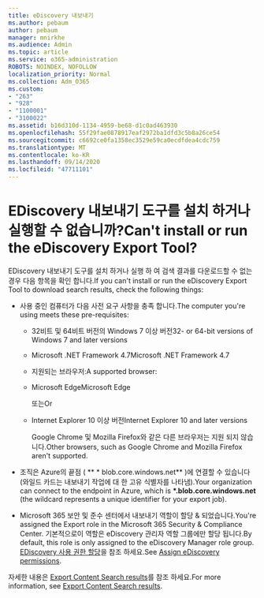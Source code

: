 ```yaml
---
title: eDiscovery 내보내기
ms.author: pebaum
author: pebaum
manager: mnirkhe
ms.audience: Admin
ms.topic: article
ms.service: o365-administration
ROBOTS: NOINDEX, NOFOLLOW
localization_priority: Normal
ms.collection: Adm_O365
ms.custom:
- "263"
- "928"
- "1100001"
- "3100022"
ms.assetid: b16d310d-1134-4959-be68-d1c0ad463930
ms.openlocfilehash: 55f29fae0878917eaf2972ba1dfd3c5b8a26ce54
ms.sourcegitcommit: c6692ce0fa1358ec3529e59ca0ecdfdea4cdc759
ms.translationtype: MT
ms.contentlocale: ko-KR
ms.lasthandoff: 09/14/2020
ms.locfileid: "47711101"
---
```

# <a name="cant-install-or-run-the-ediscovery-export-tool"></a><span data-ttu-id="9ee56-102">EDiscovery 내보내기 도구를 설치 하거나 실행할 수 없습니까?</span><span class="sxs-lookup"><span data-stu-id="9ee56-102">Can't install or run the eDiscovery Export Tool?</span></span>

<span data-ttu-id="9ee56-103">EDiscovery 내보내기 도구를 설치 하거나 실행 하 여 검색 결과를 다운로드할 수 없는 경우 다음 항목을 확인 합니다.</span><span class="sxs-lookup"><span data-stu-id="9ee56-103">If you can't install or run the eDiscovery Export Tool to download search results, check the following things:</span></span>
  
- <span data-ttu-id="9ee56-104">사용 중인 컴퓨터가 다음 사전 요구 사항을 충족 합니다.</span><span class="sxs-lookup"><span data-stu-id="9ee56-104">The computer you're using meets these pre-requisites:</span></span>

  - <span data-ttu-id="9ee56-105">32비트 및 64비트 버전의 Windows 7 이상 버전</span><span class="sxs-lookup"><span data-stu-id="9ee56-105">32- or 64-bit versions of Windows 7 and later versions</span></span>

  - <span data-ttu-id="9ee56-106">Microsoft .NET Framework 4.7</span><span class="sxs-lookup"><span data-stu-id="9ee56-106">Microsoft .NET Framework 4.7</span></span>

  - <span data-ttu-id="9ee56-107">지원되는 브라우저:</span><span class="sxs-lookup"><span data-stu-id="9ee56-107">A supported browser:</span></span>

  - <span data-ttu-id="9ee56-108">Microsoft Edge</span><span class="sxs-lookup"><span data-stu-id="9ee56-108">Microsoft Edge</span></span>

    <span data-ttu-id="9ee56-109">또는</span><span class="sxs-lookup"><span data-stu-id="9ee56-109">Or</span></span>

  - <span data-ttu-id="9ee56-110">Internet Explorer 10 이상 버전</span><span class="sxs-lookup"><span data-stu-id="9ee56-110">Internet Explorer 10 and later versions</span></span>

    <span data-ttu-id="9ee56-111">Google Chrome 및 Mozilla Firefox와 같은 다른 브라우저는 지원 되지 않습니다.</span><span class="sxs-lookup"><span data-stu-id="9ee56-111">Other browsers, such as Google Chrome and Mozilla Firefox aren't supported.</span></span>

- <span data-ttu-id="9ee56-112">조직은 Azure의 끝점 ( \*\* \* blob.core.windows.net\*\* )에 연결할 수 있습니다 (와일드 카드는 내보내기 작업에 대 한 고유 식별자를 나타냄).</span><span class="sxs-lookup"><span data-stu-id="9ee56-112">Your organization can connect to the endpoint in Azure, which is **\*.blob.core.windows.net** (the wildcard represents a unique identifier for your export job).</span></span>

- <span data-ttu-id="9ee56-113">Microsoft 365 보안 및 준수 센터에서 내보내기 역할이 할당 &amp; 되었습니다.</span><span class="sxs-lookup"><span data-stu-id="9ee56-113">You're assigned the Export role in the Microsoft 365 Security &amp; Compliance Center.</span></span> <span data-ttu-id="9ee56-114">기본적으로이 역할은 eDiscovery 관리자 역할 그룹에만 할당 됩니다.</span><span class="sxs-lookup"><span data-stu-id="9ee56-114">By default, this role is only assigned to the eDiscovery Manager role group.</span></span> <span data-ttu-id="9ee56-115">[EDiscovery 사용 권한 할당](https://docs.microsoft.com/microsoft-365/compliance/assign-ediscovery-permissions)을 참조 하세요.</span><span class="sxs-lookup"><span data-stu-id="9ee56-115">See [Assign eDiscovery permissions](https://docs.microsoft.com/microsoft-365/compliance/assign-ediscovery-permissions).</span></span>

<span data-ttu-id="9ee56-116">자세한 내용은 [Export Content Search results](https://docs.microsoft.com/microsoft-365/compliance/export-search-results)를 참조 하세요.</span><span class="sxs-lookup"><span data-stu-id="9ee56-116">For more information, see [Export Content Search results](https://docs.microsoft.com/microsoft-365/compliance/export-search-results).</span></span>
  